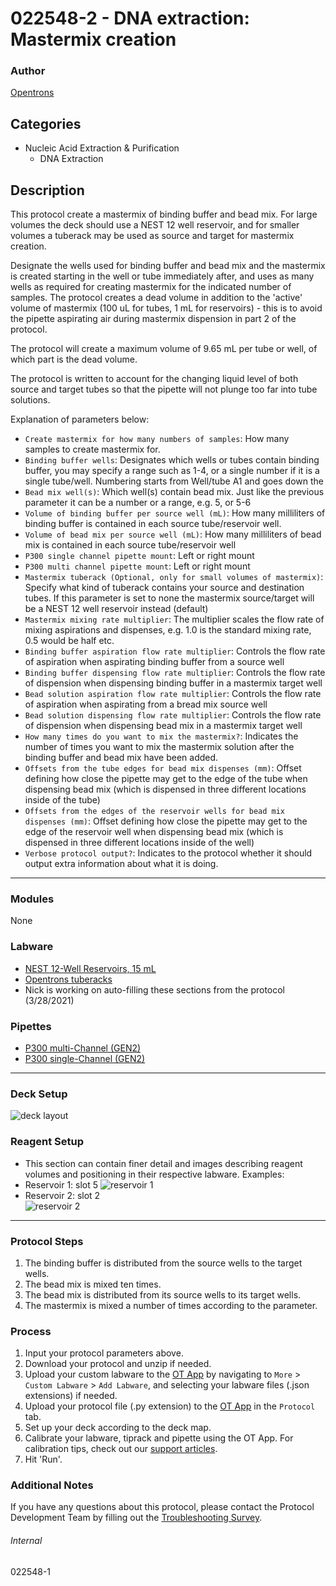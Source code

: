 # 022548-2 - DNA extraction: Mastermix creation

### Author
[Opentrons](https://opentrons.com/)

## Categories
* Nucleic Acid Extraction & Purification
	* DNA Extraction

## Description
This protocol create a mastermix of binding buffer and bead mix. For large volumes the deck should use a NEST 12 well reservoir, and for smaller volumes a tuberack may be used as source and target for mastermix creation.

Designate the wells used for binding buffer and bead mix and the mastermix is created starting in the well or tube immediately after, and uses as many wells as required for creating mastermix for the indicated number of samples. The protocol creates a dead volume in addition to the 'active' volume of mastermix (100 uL for tubes, 1 mL for reservoirs) - this is to avoid the pipette aspirating air during mastermix dispension in part 2 of the protocol.

The protocol will create a maximum volume of 9.65 mL per tube or well, of which part is the dead volume.

The protocol is written to account for the changing liquid level of both source and target tubes so that the pipette will not plunge too far into tube solutions.

Explanation of parameters below:
* `Create mastermix for how many numbers of samples`: How many samples to create mastermix for.
* `Binding buffer wells`: Designates which wells or tubes contain binding buffer, you may specify a range such as 1-4, or a single number if it is a single tube/well. Numbering starts from Well/tube A1 and goes down the
* `Bead mix well(s)`: Which well(s) contain bead  mix. Just like the previous parameter it can be a number or a range, e.g. 5, or 5-6
* `Volume of binding buffer per source well (mL)`: How many milliliters of binding buffer is contained in each source tube/reservoir well.
* `Volume of bead mix per source well (mL)`: How many milliliters of bead mix is contained in each source tube/reservoir well
* `P300 single channel pipette mount`: Left or right mount
* `P300 multi channel pipette mount`: Left or right mount
* `Mastermix tuberack (Optional, only for small volumes of mastermix)`: Specify what kind of tuberack contains your source and destination tubes. If this parameter is set to none the mastermix source/target will be a NEST 12 well reservoir instead (default)
* `Mastermix mixing rate multiplier`: The multiplier scales the flow rate of mixing aspirations and dispenses, e.g. 1.0 is the standard mixing rate, 0.5 would be half etc.
* `Binding buffer aspiration flow rate multiplier`: Controls the flow rate of aspiration when aspirating binding buffer from a source well
* `Binding buffer dispensing flow rate multiplier`: Controls the flow rate of dispension when dispensing binding buffer in a mastermix target well
* `Bead solution aspiration flow rate multiplier`: Controls the flow rate of aspiration when aspirating from a bread mix source well
* `Bead solution dispensing flow rate multiplier`: Controls the flow rate of dispension when dispensing bead mix in a mastermix target well
* `How many times do you want to mix the mastermix?`: Indicates the number of times you want to mix the mastermix solution after the binding buffer and bead mix have been added.
* `Offsets from the tube edges for bead mix dispenses (mm)`: Offset defining how close the pipette may get to the edge of the tube when dispensing bead mix (which is dispensed in three different locations inside of the tube)
* `Offsets from the edges of the reservoir wells for bead mix dispenses (mm)`: Offset defining how close the pipette may get to the edge of the reservoir well when dispensing bead mix (which is dispensed in three different locations inside of the well)
* `Verbose protocol output?`: Indicates to the protocol whether it should output extra information about what it is doing.
---

### Modules
None

### Labware
* [NEST 12-Well Reservoirs, 15 mL](https://shop.opentrons.com/nest-12-well-reservoirs-15-ml/)
* [Opentrons tuberacks](https://shop.opentrons.com/4-in-1-tube-rack-set/)
* Nick is working on auto-filling these sections from the protocol (3/28/2021)

### Pipettes
* [P300 multi-Channel (GEN2)](https://shop.opentrons.com/8-channel-electronic-pipette/)
* [P300 single-Channel (GEN2)](https://shop.opentrons.com/single-channel-electronic-pipette-p20/)

---

### Deck Setup
![deck layout](https://opentrons-protocol-library-website.s3.amazonaws.com/custom-README-images/bc-rnadvance-viral/Screen+Shot+2021-02-23+at+2.47.23+PM.png)

### Reagent Setup
* This section can contain finer detail and images describing reagent volumes and positioning in their respective labware. Examples:
* Reservoir 1: slot 5
![reservoir 1](https://opentrons-protocol-library-website.s3.amazonaws.com/custom-README-images/1ccd23/res1_v2.png)
* Reservoir 2: slot 2  
![reservoir 2](https://opentrons-protocol-library-website.s3.amazonaws.com/custom-README-images/1ccd23/res2.png)

---

### Protocol Steps
1. The binding buffer is distributed from the source wells to the target wells.
2. The bead mix is mixed ten times.
3. The bead mix is distributed from its source wells to its target wells.
4. The mastermix is mixed a number of times according to the parameter.

### Process
1. Input your protocol parameters above.
2. Download your protocol and unzip if needed.
3. Upload your custom labware to the [OT App](https://opentrons.com/ot-app) by navigating to `More` > `Custom Labware` > `Add Labware`, and selecting your labware files (.json extensions) if needed.
4. Upload your protocol file (.py extension) to the [OT App](https://opentrons.com/ot-app) in the `Protocol` tab.
5. Set up your deck according to the deck map.
6. Calibrate your labware, tiprack and pipette using the OT App. For calibration tips, check out our [support articles](https://support.opentrons.com/en/collections/1559720-guide-for-getting-started-with-the-ot-2).
7. Hit 'Run'.

### Additional Notes
If you have any questions about this protocol, please contact the Protocol Development Team by filling out the [Troubleshooting Survey](https://protocol-troubleshooting.paperform.co/).

###### Internal
022548-1

